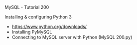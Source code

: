 MySQL - Tutorial 200

Installing & configuring Python 3
  - https://www.python.org/downloads/
  - Installing PyMySQL
  - Connecting to MySQL server with Python (MySQL 200.py)
